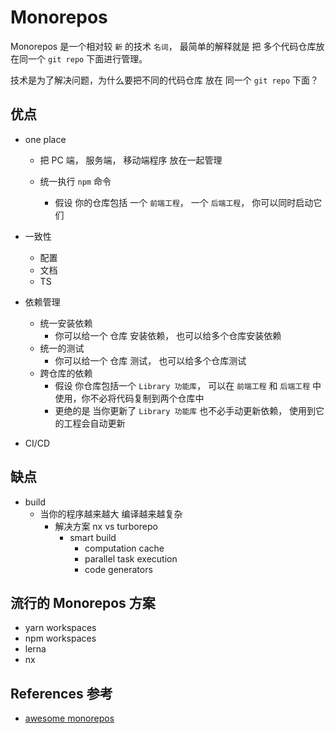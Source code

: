 # Monorepos

Monorepos 是一个相对较 `新` 的技术 `名词`， 最简单的解释就是 把 多个代码仓库放在同一个 `git repo` 下面进行管理。

技术是为了解决问题，为什么要把不同的代码仓库 放在 同一个 `git repo` 下面？

## 优点

- one place

  - 把 PC 端， 服务端， 移动端程序 放在一起管理

  - 统一执行 `npm` 命令
    - 假设 你的仓库包括 一个 `前端工程`， 一个 `后端工程`， 你可以同时启动它们

- 一致性

  - 配置
  - 文档
  - TS

- 依赖管理

  - 统一安装依赖
    - 你可以给一个 仓库 安装依赖， 也可以给多个仓库安装依赖
  - 统一的测试
    - 你可以给一个 仓库 测试， 也可以给多个仓库测试
  - 跨仓库的依赖
    - 假设 你仓库包括一个 `Library 功能库`， 可以在 `前端工程` 和 `后端工程` 中使用，你不必将代码复制到两个仓库中
    - 更绝的是 当你更新了 `Library 功能库` 也不必手动更新依赖， 使用到它的工程会自动更新

- CI/CD

## 缺点

- build
  - 当你的程序越来越大 编译越来越复杂
    - 解决方案 nx vs turborepo
      - smart build
        - computation cache
        - parallel task execution
        - code generators

## 流行的 Monorepos 方案

- yarn workspaces
- npm workspaces
- lerna
- nx

## References 参考

- [awesome monorepos](https://github.com/korfuri/awesome-monorepo)
